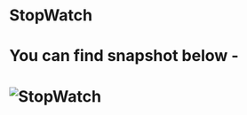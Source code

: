# StopWatch

# You can find snapshot below - 
# ![StopWatch](https://user-images.githubusercontent.com/130966188/232446948-8dc5e0b0-9711-4163-9d7a-87b883f64b82.PNG)
